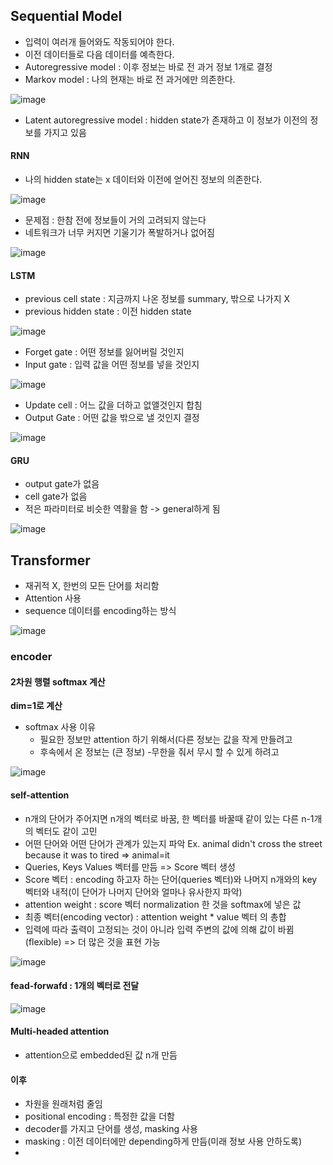 ## Sequential Model
* 입력이 여러개 들어와도 작동되어야 한다.
* 이전 데이터들로 다음 데이터를 예측한다.
* Autoregressive model : 이후 정보는 바로 전 과거 정보 1개로 결정
* Markov model : 나의 현재는 바로 전 과거에만 의존한다.

![image](https://user-images.githubusercontent.com/63588046/152907275-ac2c2cc8-0f0c-4372-b37e-bb14e0aa820f.png)

* Latent autoregressive model : hidden state가 존재하고 이 정보가 이전의 정보를 가지고 있음


#### RNN
* 나의 hidden state는 x 데이터와 이전에 얻어진 정보의 의존한다.


![image](https://user-images.githubusercontent.com/63588046/152907554-bb0935ba-0e4d-4737-b965-e349fa89414e.png)

* 문제점 : 한참 전에 정보들이 거의 고려되지 않는다
* 네트워크가 너무 커지면 기울기가 폭발하거나 없어짐


![image](https://user-images.githubusercontent.com/63588046/152907914-4b7fef36-d6a1-4b2b-8534-69a8a128ccfa.png)

#### LSTM

* previous cell state : 지금까지 나온 정보를 summary, 밖으로 나가지 X
* previous hidden state : 이전 hidden state


![image](https://user-images.githubusercontent.com/63588046/152908654-299da717-3bcc-407b-a97b-f726202a39ae.png)

* Forget gate : 어떤 정보를 잃어버릴 것인지
* Input gate : 입력 값을 어떤 정보를 넣을 것인지


![image](https://user-images.githubusercontent.com/63588046/152908429-b534bca1-0720-46b1-bb6a-7dc667960ec6.png)

* Update cell : 어느 값을 더하고 없앨것인지 합침
* Output Gate : 어떤 값을 밖으로 낼 것인지 결정


![image](https://user-images.githubusercontent.com/63588046/152908552-48ca1eca-4e50-4826-81e0-64c4d012247d.png)

#### GRU
* output gate가 없음
* cell gate가 없음
* 적은 파라미터로 비슷한 역활을 함 -> general하게 됨


![image](https://user-images.githubusercontent.com/63588046/152908979-5945d089-fc65-4001-b0c5-4ac0f7a65a71.png)


## Transformer
* 재귀적 X, 한번의 모든 단어를 처리함
* Attention 사용
* sequence 데이터를 encoding하는 방식

![image](https://user-images.githubusercontent.com/63588046/152920957-17ee561d-d332-4683-ba46-8698d2ea01e7.png)


### encoder
#### 2차원 행렬 softmax 계산
**dim=1로 계산**

* softmax 사용 이유
  - 필요한 정보만 attention 하기 위해서(다른 정보는 값을 작게 만들려고
  - 후속에서 온 정보는 (큰 정보) -무한을 줘서 무시 할 수 있게 하려고

![image](https://user-images.githubusercontent.com/63588046/153328193-b7e3c523-f36b-4c77-b08c-52f714d81753.png)



#### self-attention
* n개의 단어가 주어지면 n개의 벡터로 바꿈, 한 벡터를 바꿀때 같이 있는 다른 n-1개의 벡터도 같이 고민
* 어떤 단어와 어떤 단어가 관계가 있는지 파악 Ex. animal didn't cross the street because it was to tired => animal=it
* Queries, Keys Values 벡터를 만듬 => Score 벡터 생성
* Score 벡터 : encoding 하고자 하는 단어(queries 벡터)와 나머지 n개와의 key 벡터와 내적(이 단어가 나머지 단어와 얼마나 유사한지 파악)
* attention weight : score 벡터 normalization 한 것을 softmax에 넣은 값
* 최종 벡터(encoding vector) : attention weight * value 벡터 의 총합   
* 입력에 따라 출력이 고정되는 것이 아니라 입력 주변의 값에 의해 값이 바뀜(flexible)  => 더 많은 것을 표현 가능


![image](https://user-images.githubusercontent.com/63588046/152923993-a1e1693d-fe5e-49ea-a4b6-0fa60cef7114.png)

#### fead-forwafd : 1개의 벡터로 전달
![image](https://user-images.githubusercontent.com/63588046/152921268-80da2936-97e4-44f8-b45d-11041ddc6c18.png)


#### Multi-headed attention
* attention으로 embedded된 값 n개 만듬


#### 이후
* 차원을 원래처럼 줄임
* positional encoding : 특정한 값을 더함
* decoder를 가지고 단어를 생성, masking 사용
* masking : 이전 데이터에만 depending하게 만듬(미래 정보 사용 안하도록)
* 

